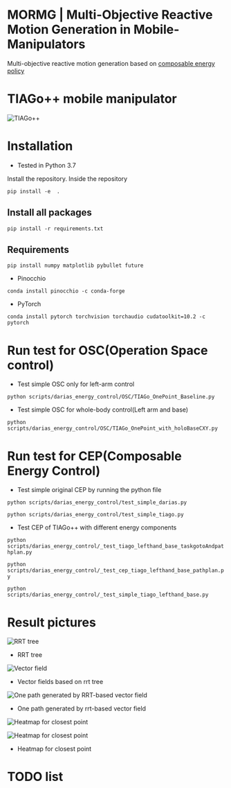 # MORMG | Multi-Objective Reactive Motion Generation in Mobile-Manipulators

Multi-objective reactive motion generation based on [composable energy policy](https://arxiv.org/pdf/2105.04962.pdf)

# TIAGo++ mobile manipulator
![TIAGo++](https://github.com/hjw-1014/Multi-Objective-Reactive-Motion-Planning-in-Mobile-Manipulators/blob/devel/TIAGo%2B%2B.png)

# Installation

* Tested in Python 3.7

Install the repository. Inside the repository

``pip install -e  .``

## Install all packages
``pip install -r requirements.txt``

## Requirements

``pip install numpy matplotlib pybullet future``

* Pinocchio

``conda install pinocchio -c conda-forge``

* PyTorch

``conda install pytorch torchvision torchaudio cudatoolkit=10.2 -c pytorch``

# Run test for OSC(Operation Space control)

* Test simple OSC only for left-arm control

`` python scripts/darias_energy_control/OSC/TIAGo_OnePoint_Baseline.py ``


* Test simple OSC for whole-body control(Left arm and base)

`` python scripts/darias_energy_control/OSC/TIAGo_OnePoint_with_holoBaseCXY.py ``


# Run test for CEP(Composable Energy Control)

* Test simple original CEP by running the python file

``python scripts/darias_energy_control/test_simple_darias.py``

``python scripts/darias_energy_control/test_simple_tiago.py``

* Test CEP of TIAGo++ with different energy components

``python scripts/darias_energy_control/_test_tiago_lefthand_base_taskgotoAndpathplan.py``

``python scripts/darias_energy_control/_test_cep_tiago_lefthand_base_pathplan.py``

``python scripts/darias_energy_control/_test_simple_tiago_lefthand_base.py``

# Result pictures

![RRT tree](https://github.com/hjw-1014/Multi-Objective-Reactive-Motion-Planning-in-Mobile-Manipulators/blob/main/scripts/_scripts_run/figures/rrt_tree_0705_1.png)
* RRT tree
 
![Vector field](https://github.com/hjw-1014/Multi-Objective-Reactive-Motion-Planning-in-Mobile-Manipulators/blob/main/scripts/_scripts_run/vector_field/rrt_tree_exp_2021-08-17-22_51_47.png)
* Vector fields based on rrt tree

![One path generated by RRT-based vector field](https://github.com/hjw-1014/Multi-Objective-Reactive-Motion-Planning-in-Mobile-Manipulators/blob/main/scripts/_scripts_run/figures/run_exp_2021-08-09-16_59_44.png)
* One path generated by rrt-based vector field

![Heatmap for closest point](https://github.com/hjw-1014/Multi-Objective-Reactive-Motion-Planning-in-Mobile-Manipulators/blob/devel/Results_figure/heatmap/2021-09-17-16_43_24/heatmap_2021-09-17-16_43_29.png)

![Heatmap for closest point](https://github.com/hjw-1014/Multi-Objective-Reactive-Motion-Planning-in-Mobile-Manipulators/blob/devel/Results_figure/heatmap/2021-09-17-16_43_24/heatmap_2021-09-17-16_43_52.png)

* Heatmap for closest point

# TODO list


